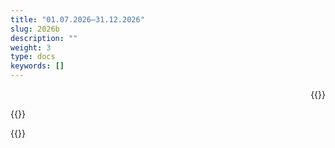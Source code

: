 ```yaml
---
title: "01.07.2026–31.12.2026"
slug: 2026b
description: ""
weight: 3
type: docs
keywords: []
---
```


<p style="text-align: right;">{{<printButton>}}
  
{{<markdown>}}


{{</markdown>}}
